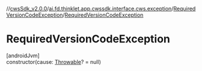 //[cwsSdk_v2.0.0](../../../index.md)/[ai.fd.thinklet.app.cwssdk.interface.cws.exception](../index.md)/[RequiredVersionCodeException](index.md)/[RequiredVersionCodeException](-required-version-code-exception.md)

# RequiredVersionCodeException

[androidJvm]\
constructor(cause: [Throwable](https://kotlinlang.org/api/latest/jvm/stdlib/kotlin/-throwable/index.html)? = null)
